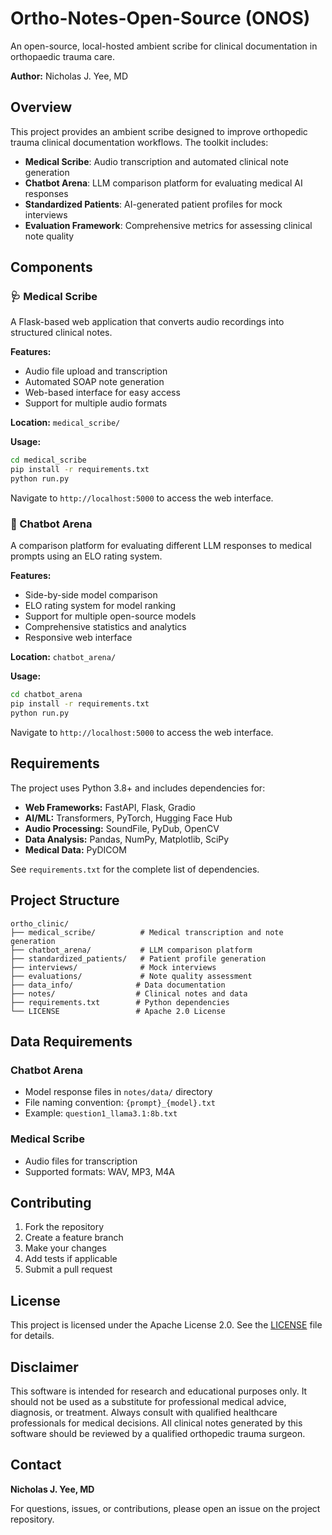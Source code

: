 # Ortho-Notes-Open-Source (ONOS)

An open-source, local-hosted ambient scribe for clinical documentation in orthopaedic trauma care.

**Author:** Nicholas J. Yee, MD

## Overview

This project provides an ambient scribe designed to improve orthopedic trauma clinical documentation workflows. The toolkit includes:

- **Medical Scribe**: Audio transcription and automated clinical note generation
- **Chatbot Arena**: LLM comparison platform for evaluating medical AI responses
- **Standardized Patients**: AI-generated patient profiles for mock interviews
- **Evaluation Framework**: Comprehensive metrics for assessing clinical note quality

## Components

### 🩺 Medical Scribe
A Flask-based web application that converts audio recordings into structured clinical notes.

**Features:**
- Audio file upload and transcription
- Automated SOAP note generation
- Web-based interface for easy access
- Support for multiple audio formats

**Location:** `medical_scribe/`

**Usage:**
```bash
cd medical_scribe
pip install -r requirements.txt
python run.py
```
Navigate to `http://localhost:5000` to access the web interface.

### 🤖 Chatbot Arena
A comparison platform for evaluating different LLM responses to medical prompts using an ELO rating system.

**Features:**
- Side-by-side model comparison
- ELO rating system for model ranking
- Support for multiple open-source models
- Comprehensive statistics and analytics
- Responsive web interface

**Location:** `chatbot_arena/`

**Usage:**
```bash
cd chatbot_arena
pip install -r requirements.txt
python run.py
```
Navigate to `http://localhost:5000` to access the web interface.


## Requirements

The project uses Python 3.8+ and includes dependencies for:
- **Web Frameworks:** FastAPI, Flask, Gradio
- **AI/ML:** Transformers, PyTorch, Hugging Face Hub
- **Audio Processing:** SoundFile, PyDub, OpenCV
- **Data Analysis:** Pandas, NumPy, Matplotlib, SciPy
- **Medical Data:** PyDICOM

See `requirements.txt` for the complete list of dependencies.


## Project Structure

```
ortho_clinic/
├── medical_scribe/          # Medical transcription and note generation
├── chatbot_arena/           # LLM comparison platform
├── standardized_patients/   # Patient profile generation
├── interviews/              # Mock interviews
├── evaluations/             # Note quality assessment
├── data_info/              # Data documentation
├── notes/                  # Clinical notes and data
├── requirements.txt        # Python dependencies
└── LICENSE                 # Apache 2.0 License
```

## Data Requirements

### Chatbot Arena
- Model response files in `notes/data/` directory
- File naming convention: `{prompt}_{model}.txt`
- Example: `question1_llama3.1:8b.txt`

### Medical Scribe
- Audio files for transcription
- Supported formats: WAV, MP3, M4A

## Contributing

1. Fork the repository
2. Create a feature branch
3. Make your changes
4. Add tests if applicable
5. Submit a pull request

## License

This project is licensed under the Apache License 2.0. See the [LICENSE](LICENSE) file for details.

## Disclaimer

This software is intended for research and educational purposes only. It should not be used as a substitute for professional medical advice, diagnosis, or treatment. Always consult with qualified healthcare professionals for medical decisions. All clinical notes generated by this software should be reviewed by a qualified orthopedic trauma surgeon.

## Contact

**Nicholas J. Yee, MD**

For questions, issues, or contributions, please open an issue on the project repository. 